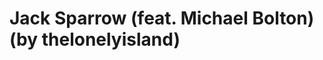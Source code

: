 <!--
id: 5399262027
link: http://tumblr.atmos.org/post/5399262027/jack-sparrow-feat-michael-bolton-by
slug: jack-sparrow-feat-michael-bolton-by
date: Wed May 11 2011 13:53:18 GMT-0700 (PDT)
publish: 2011-05-011
tags: 
title: Jack Sparrow (feat. Michael Bolton) (by thelonelyisland)
-->


Jack Sparrow (feat. Michael Bolton) (by thelonelyisland)
========================================================



